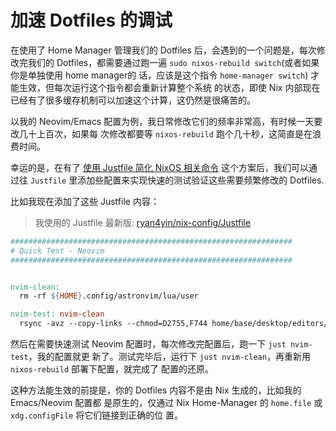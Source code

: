 # 加速 Dotfiles 的调试

在使用了 Home Manager 管理我们的 Dotfiles 后，会遇到的一个问题是，每次修改完我们的
Dotfiles，都需要通过跑一遍 `sudo nixos-rebuild switch`(或者如果你是单独使用 home manager的
话，应该是这个指令 `home-manager switch`) 才能生效，但每次运行这个指令都会重新计算整个系统
的状态，即使 Nix 内部现在已经有了很多缓存机制可以加速这个计算，这仍然是很痛苦的。

以我的 Neovim/Emacs 配置为例，我日常修改它们的频率非常高，有时候一天要改几十上百次，如果每
次修改都要等 `nixos-rebuild` 跑个几十秒，这简直是在浪费时间。

幸运的是，在有了 [使用 Justfile 简化 NixOS 相关命令](./simplify-nixos-related-commands.md)
这个方案后，我们可以通过往 `Justfile` 里添加些配置来实现快速的测试验证这些需要频繁修改的
Dotfiles.

比如我现在添加了这些 Justfile 内容：

> 我使用的 Justfile 最新版:
> [ryan4yin/nix-config/Justfile](https://github.com/ryan4yin/nix-config/blob/main/Justfile)

```Makefile
###############################################################
# Quick Test - Neovim
###############################################################


nvim-clean:
  rm -rf ${HOME}.config/astronvim/lua/user

nvim-test: nvim-clean
  rsync -avz --copy-links --chmod=D2755,F744 home/base/desktop/editors/neovim/astronvim_user/ ${HOME}/.config/astronvim/lua/user
```

然后在需要快速测试 Neovim 配置时，每次修改完配置后，跑一下 `just nvim-test`，我的配置就更
新了。测试完毕后，运行下 `just nvim-clean`，再重新用 `nixos-rebuild` 部署下配置，就完成了
配置的还原。

这种方法能生效的前提是，你的 Dotfiles 内容不是由 Nix 生成的，比如我的 Emacs/Neovim 配置都
是原生的，仅通过 Nix Home-Manager 的 `home.file` 或 `xdg.configFile` 将它们链接到正确的位
置。
